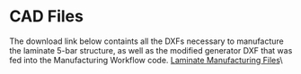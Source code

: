 # CAD Files

The download link below containts all the DXFs necessary to manufacture the laminate 5-bar structure, as well as the modified generator DXF that was fed into the Manufacturing Workflow code.
[Laminate Manufacturing Files](https://matt-nolan11.github.io/Laminate%20Manufacturing%20Files.zip)\
